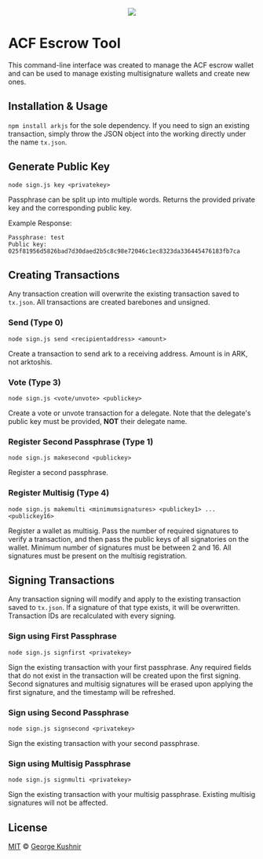 <p align="center">
  <img src="https://i.imgur.com/aRgSztC.png">
</p>

# ACF Escrow Tool

This command-line interface was created to manage the ACF escrow wallet and can be used to manage existing multisignature wallets and create new ones. 

## Installation & Usage

```npm install arkjs``` for the sole dependency. If you need to sign an existing transaction, simply throw the JSON object into the working directly under the name `tx.json`. 

## Generate Public Key

```node sign.js key <privatekey>```

Passphrase can be split up into multiple words. Returns the provided private key and the corresponding public key.

Example Response:

```
Passphrase: test
Public key: 025f81956d5826bad7d30daed2b5c8c98e72046c1ec8323da336445476183fb7ca
```

## Creating Transactions

Any transaction creation will overwrite the existing transaction saved to `tx.json`. All transactions are created barebones and unsigned.

### Send (Type 0)

```node sign.js send <recipientaddress> <amount>```

Create a transaction to send ark to a receiving address. Amount is in ARK, not arktoshis.

### Vote (Type 3)

```node sign.js <vote/unvote> <publickey>```

Create a vote or unvote transaction for a delegate. Note that the delegate's public key must be provided, **NOT** their delegate name.

### Register Second Passphrase (Type 1)

```node sign.js makesecond <publickey>```

Register a second passphrase.

### Register Multisig (Type 4)

```node sign.js makemulti <minimumsignatures> <publickey1> ... <publickey16>```

Register a wallet as multisig. Pass the number of required signatures to verify a transaction, and then pass the public keys of all signatories on the wallet. Minimum number of signatures must be between 2 and 16. All signatures must be present on the multisig registration.

## Signing Transactions

Any transaction signing will modify and apply to the existing transaction saved to `tx.json`. If a signature of that type exists, it will be overwritten. Transaction IDs are recalculated with every signing.

### Sign using First Passphrase

```node sign.js signfirst <privatekey>```

Sign the existing transaction with your first passphrase. Any required fields that do not exist in the transaction will be created upon the first signing. Second signatures and multisig signatures will be erased upon applying the first signature, and the timestamp will be refreshed.

### Sign using Second Passphrase

```node sign.js signsecond <privatekey>```

Sign the existing transaction with your second passphrase.

### Sign using Multisig Passphrase

```node sign.js signmulti <privatekey>```

Sign the existing transaction with your multisig passphrase. Existing multisig signatures will not be affected.

## License

[MIT](LICENSE) © [George Kushnir](https://n4ru.it)
